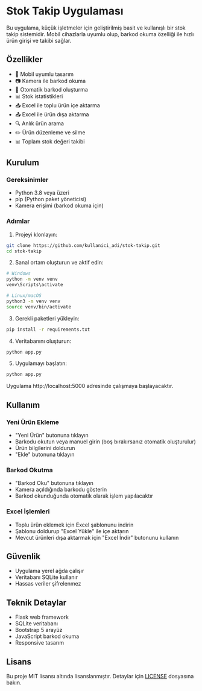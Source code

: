 # Stok Takip Uygulaması

Bu uygulama, küçük işletmeler için geliştirilmiş basit ve kullanışlı bir stok takip sistemidir. Mobil cihazlarla uyumlu olup, barkod okuma özelliği ile hızlı ürün girişi ve takibi sağlar.

## Özellikler

- 📱 Mobil uyumlu tasarım
- 📷 Kamera ile barkod okuma
- 🔄 Otomatik barkod oluşturma
- 📊 Stok istatistikleri
- 📥 Excel ile toplu ürün içe aktarma
- 📤 Excel ile ürün dışa aktarma
- 🔍 Anlık ürün arama
- ✏️ Ürün düzenleme ve silme
- 📊 Toplam stok değeri takibi

## Kurulum

### Gereksinimler

- Python 3.8 veya üzeri
- pip (Python paket yöneticisi)
- Kamera erişimi (barkod okuma için)

### Adımlar

1. Projeyi klonlayın:
```bash
git clone https://github.com/kullanici_adi/stok-takip.git
cd stok-takip
```

2. Sanal ortam oluşturun ve aktif edin:
```bash
# Windows
python -m venv venv
venv\Scripts\activate

# Linux/macOS
python3 -m venv venv
source venv/bin/activate
```

3. Gerekli paketleri yükleyin:
```bash
pip install -r requirements.txt
```

4. Veritabanını oluşturun:
```bash
python app.py
```

5. Uygulamayı başlatın:
```bash
python app.py
```

Uygulama http://localhost:5000 adresinde çalışmaya başlayacaktır.

## Kullanım

### Yeni Ürün Ekleme
- "Yeni Ürün" butonuna tıklayın
- Barkodu okutun veya manuel girin (boş bırakırsanız otomatik oluşturulur)
- Ürün bilgilerini doldurun
- "Ekle" butonuna tıklayın

### Barkod Okutma
- "Barkod Oku" butonuna tıklayın
- Kamera açıldığında barkodu gösterin
- Barkod okunduğunda otomatik olarak işlem yapılacaktır

### Excel İşlemleri
- Toplu ürün eklemek için Excel şablonunu indirin
- Şablonu doldurup "Excel Yükle" ile içe aktarın
- Mevcut ürünleri dışa aktarmak için "Excel İndir" butonunu kullanın

## Güvenlik

- Uygulama yerel ağda çalışır
- Veritabanı SQLite kullanır
- Hassas veriler şifrelenmez

## Teknik Detaylar

- Flask web framework
- SQLite veritabanı
- Bootstrap 5 arayüz
- JavaScript barkod okuma
- Responsive tasarım

## Lisans

Bu proje MIT lisansı altında lisanslanmıştır. Detaylar için [LICENSE](LICENSE) dosyasına bakın. 